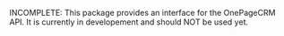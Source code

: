 INCOMPLETE: This package provides an interface for the OnePageCRM API. It is currently in developement and should NOT be used yet.